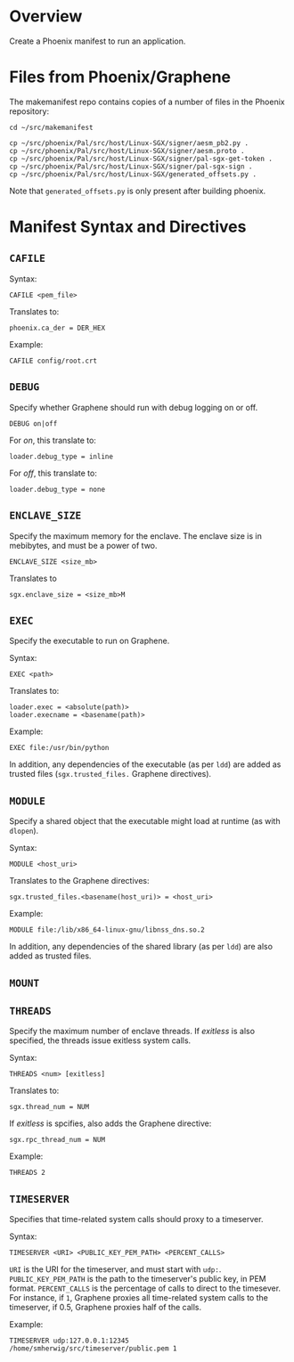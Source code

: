 Overview
========

Create a Phoenix manifest to run an application.


Files from Phoenix/Graphene
===========================

The makemanifest repo contains copies of a number of files in the Phoenix
repository: 

```
cd ~/src/makemanifest

cp ~/src/phoenix/Pal/src/host/Linux-SGX/signer/aesm_pb2.py .
cp ~/src/phoenix/Pal/src/host/Linux-SGX/signer/aesm.proto .
cp ~/src/phoenix/Pal/src/host/Linux-SGX/signer/pal-sgx-get-token .
cp ~/src/phoenix/Pal/src/host/Linux-SGX/signer/pal-sgx-sign .
cp ~/src/phoenix/Pal/src/host/Linux-SGX/generated_offsets.py .
```

Note that `generated_offsets.py` is only present after building phoenix.



Manifest Syntax and Directives
==============================

`CAFILE`
--------

Syntax:

```
CAFILE <pem_file>
```

Translates to:

```
phoenix.ca_der = DER_HEX
```

Example:

```
CAFILE config/root.crt
```


`DEBUG`
-------

Specify whether Graphene should run with debug logging on or off.

```
DEBUG on|off
```

For *on*, this translate to:

```
loader.debug_type = inline
```

For *off*, this translate to:

```
loader.debug_type = none
```


`ENCLAVE_SIZE`
--------------

Specify the maximum memory for the enclave.  The enclave size is in
mebibytes, and must be a power of two.

```
ENCLAVE_SIZE <size_mb>
```

Translates to

```
sgx.enclave_size = <size_mb>M
```


`EXEC`
------

Specify the executable to run on Graphene.

Syntax:

```
EXEC <path>
```

Translates to:

```
loader.exec = <absolute(path)>
loader.execname = <basename(path)>
```

Example:

```
EXEC file:/usr/bin/python
```

In addition, any dependencies of the executable (as per `ldd`) are added
as trusted files (`sgx.trusted_files.` Graphene directives).



`MODULE`
--------

Specify a shared object that the executable might load at runtime (as with
`dlopen`).

Syntax: 

```
MODULE <host_uri> 
```

Translates to the Graphene directives:

```
sgx.trusted_files.<basename(host_uri)> = <host_uri>
```

Example:

```
MODULE file:/lib/x86_64-linux-gnu/libnss_dns.so.2
```

In addition, any dependencies of the shared library (as per `ldd`) are also
added as trusted files.



`MOUNT`
-------


`THREADS`
---------

Specify the maximum number of enclave threads.  If *exitless* is also
specified, the threads issue exitless system calls.


Syntax:

```
THREADS <num> [exitless]
```

Translates to:

```
sgx.thread_num = NUM
```

If *exitless* is spcifies, also adds the Graphene directive:

```
sgx.rpc_thread_num = NUM
```

Example:

```
THREADS 2
```



`TIMESERVER`
------------

Specifies that time-related system calls should proxy to a timeserver.

Syntax:

```
TIMESERVER <URI> <PUBLIC_KEY_PEM_PATH> <PERCENT_CALLS>
```

`URI` is the URI for the timeserver, and must start with `udp:`.
`PUBLIC_KEY_PEM_PATH` is the path to the timeserver's public key, in PEM
format.  `PERCENT_CALLS` is the percentage of calls to direct to the timesever.
For instance, if `1`, Graphene proxies all time-related system calls to the
timeserver, if 0.5, Graphene proxies half of the calls.


Example:

```
TIMESERVER udp:127.0.0.1:12345 /home/smherwig/src/timeserver/public.pem 1
```
